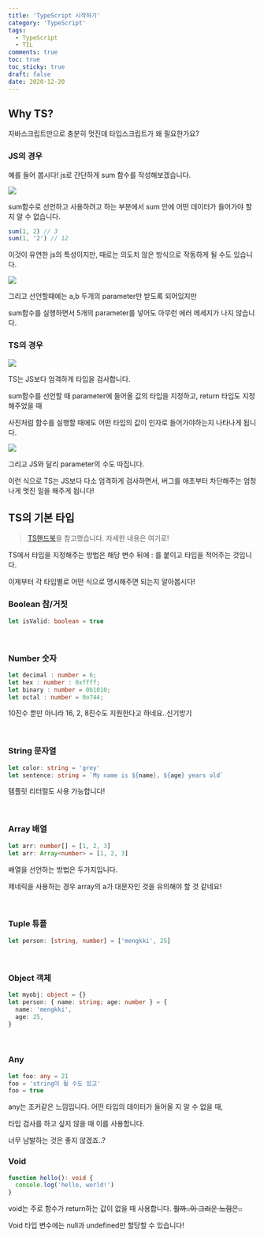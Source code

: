 ```yaml
---
title: 'TypeScript 시작하기'
category: 'TypeScript'
tags:
  - TypeScript
  - TIL
comments: true
toc: true
toc_sticky: true
draft: false
date: 2020-12-20
---
```


## Why TS?

자바스크립트만으로 충분히 멋진데 타입스크립트가 왜 필요한가요?

### JS의 경우

예를 들어 봅시다! js로 간단하게 sum 함수를 작성해보겠습니다.

![](https://i.ibb.co/LR0pWXH/2020-12-20-11-04-22.png)

sum함수로 선언하고 사용하려고 하는 부분에서 sum 안에 어떤 데이터가 들어가야 할 지 알 수 없습니다.

```js
sum(1, 2) // 3
sum(1, '2') // 12
```

이것이 유연한 js의 특성이지만, 때로는 의도치 않은 방식으로 작동하게 될 수도 있습니다.

![](https://i.ibb.co/ZL5NWJ2/2020-12-20-11-04-41.png)

그리고 선언할때에는 a,b 두개의 parameter만 받도록 되어있지만

sum함수를 실행하면서 5개의 parameter를 넣어도 아무런 에러 메세지가 나지 않습니다.

### TS의 경우

![](https://i.ibb.co/SQCz0Qt/2020-12-20-11-05-13.png)

TS는 JS보다 엄격하게 타입을 검사합니다.

sum함수를 선언할 때 parameter에 들어올 값의 타입을 지정하고, return 타입도 지정해주었을 때

사진처럼 함수를 실행할 때에도 어떤 타입의 값이 인자로 들어가야하는지 나타나게 됩니다.

![](https://i.ibb.co/TBZg5wn/2020-12-20-11-05-28.png)

그리고 JS와 달리 parameter의 수도 따집니다.

이런 식으로 TS는 JS보다 다소 엄격하게 검사하면서, 버그를 애초부터 차단해주는 엄청나게 멋진 일을 해주게 됩니다!

## TS의 기본 타입

[ts핸드북]: https://typescript-kr.github.io/

> [TS핸드북]을 참고했습니다. 자세한 내용은 여기로!

TS에서 타입을 지정해주는 방법은 해당 변수 뒤에 : 를 붙이고 타입을 적어주는 것입니다.

이제부터 각 타입별로 어떤 식으로 명시해주면 되는지 알아봅시다!

### Boolean 참/거짓

```ts
let isValid: boolean = true
```

<br>

### Number 숫자

```ts
let decimal : number = 6;
let hex : number : 0xffff;
let binary : number = 0b1010;
let octal : number = 0o744;
```

10진수 뿐만 아니라 16, 2, 8진수도 지원한다고 하네요..신기방기

<br>

### String 문자열

```ts
let color: string = 'grey'
let sentence: string = `My name is ${name}, ${age} years old`
```

템플릿 리터럴도 사용 가능합니다!

<br>

### Array 배열

```ts
let arr: number[] = [1, 2, 3]
let arr: Array<number> = [1, 2, 3]
```

배열을 선언하는 방법은 두가지입니다.

제네릭을 사용하는 경우 array의 a가 대문자인 것을 유의해야 할 것 같네요!

<br>

### Tuple 튜플

```ts
let person: [string, number] = ['mengkki', 25]
```

<br>

### Object 객체

```ts
let myobj: object = {}
let person: { name: string; age: number } = {
  name: 'mengkki',
  age: 25,
}
```

<br>

### Any

```ts
let foo: any = 21
foo = 'string이 될 수도 있고'
foo = true
```

any는 조커같은 느낌입니다. 어떤 타입의 데이터가 들어올 지 알 수 없을 때,

타입 검사를 하고 싶지 않을 때 이를 사용합니다.

너무 남발하는 것은 좋지 않겠죠..?

### Void

```ts
function hello(): void {
  console.log('hello, world!')
}
```

void는 주로 함수가 return하는 값이 없을 때 사용합니다. ~~뭘까..이 그리운 느낌은..~~

Void 타입 변수에는 null과 undefined만 할당할 수 있습니다!
